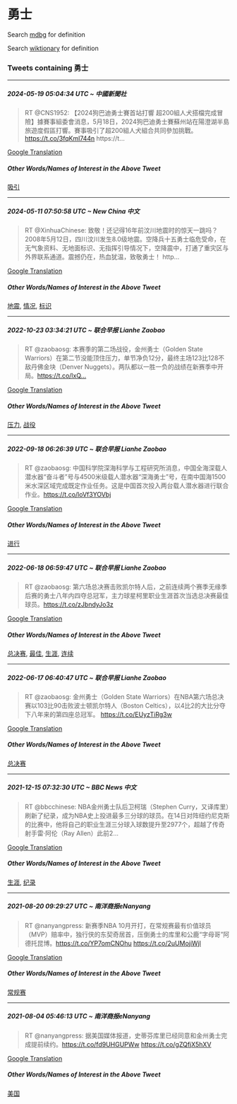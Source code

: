 # 勇士

Search [mdbg](https://www.mdbg.net/chinese/dictionary?page=worddict&wdrst=0&wdqb=勇士) for definition

Search [wiktionary](https://en.wiktionary.org/wiki/勇士) for definition

### Tweets containing 勇士

___
##### 2024-05-19 05:04:34 UTC ~ 中國新聞社
> RT @CNS1952: 【2024狗巴迪勇士賽首站打響 超200組人犬搭檔完成冒險】據賽事組委會消息，5月18日，2024狗巴迪勇士賽蘇州站在陽澄湖半島旅遊度假區打響。賽事吸引了超200組人犬組合共同參加挑戰。https://t.co/3fqKml744n https://t…

[Google Translation](https://translate.google.com/?hi=en&tab=TT&sl=zh-CN&tl=en&op=translate&text=RT+%40CNS1952%3A+%E3%80%902024%E7%8B%97%E5%B7%B4%E8%BF%AA%E5%8B%87%E5%A3%AB%E8%B3%BD%E9%A6%96%E7%AB%99%E6%89%93%E9%9F%BF+%E8%B6%85200%E7%B5%84%E4%BA%BA%E7%8A%AC%E6%90%AD%E6%AA%94%E5%AE%8C%E6%88%90%E5%86%92%E9%9A%AA%E3%80%91%E6%93%9A%E8%B3%BD%E4%BA%8B%E7%B5%84%E5%A7%94%E6%9C%83%E6%B6%88%E6%81%AF%EF%BC%8C5%E6%9C%8818%E6%97%A5%EF%BC%8C2024%E7%8B%97%E5%B7%B4%E8%BF%AA%E5%8B%87%E5%A3%AB%E8%B3%BD%E8%98%87%E5%B7%9E%E7%AB%99%E5%9C%A8%E9%99%BD%E6%BE%84%E6%B9%96%E5%8D%8A%E5%B3%B6%E6%97%85%E9%81%8A%E5%BA%A6%E5%81%87%E5%8D%80%E6%89%93%E9%9F%BF%E3%80%82%E8%B3%BD%E4%BA%8B%E5%90%B8%E5%BC%95%E4%BA%86%E8%B6%85200%E7%B5%84%E4%BA%BA%E7%8A%AC%E7%B5%84%E5%90%88%E5%85%B1%E5%90%8C%E5%8F%83%E5%8A%A0%E6%8C%91%E6%88%B0%E3%80%82https%3A%2F%2Ft.co%2F3fqKml744n+https%3A%2F%2Ft%E2%80%A6)
##### Other Words/Names of Interest in the Above Tweet
[吸引](吸引.md)
___
##### 2024-05-11 07:50:58 UTC ~ New China 中文
> RT @XinhuaChinese: 致敬！还记得16年前汶川地震时的惊天一跳吗？2008年5月12日，四川汶川发生8.0级地震。空降兵十五勇士临危受命，在无气象资料、无地面标识、无指挥引导情况下，空降震中，打通了重灾区与外界联系通道。震撼仍在，热血犹温，致敬勇士！ http…

[Google Translation](https://translate.google.com/?hi=en&tab=TT&sl=zh-CN&tl=en&op=translate&text=RT+%40XinhuaChinese%3A+%E8%87%B4%E6%95%AC%EF%BC%81%E8%BF%98%E8%AE%B0%E5%BE%9716%E5%B9%B4%E5%89%8D%E6%B1%B6%E5%B7%9D%E5%9C%B0%E9%9C%87%E6%97%B6%E7%9A%84%E6%83%8A%E5%A4%A9%E4%B8%80%E8%B7%B3%E5%90%97%EF%BC%9F2008%E5%B9%B45%E6%9C%8812%E6%97%A5%EF%BC%8C%E5%9B%9B%E5%B7%9D%E6%B1%B6%E5%B7%9D%E5%8F%91%E7%94%9F8.0%E7%BA%A7%E5%9C%B0%E9%9C%87%E3%80%82%E7%A9%BA%E9%99%8D%E5%85%B5%E5%8D%81%E4%BA%94%E5%8B%87%E5%A3%AB%E4%B8%B4%E5%8D%B1%E5%8F%97%E5%91%BD%EF%BC%8C%E5%9C%A8%E6%97%A0%E6%B0%94%E8%B1%A1%E8%B5%84%E6%96%99%E3%80%81%E6%97%A0%E5%9C%B0%E9%9D%A2%E6%A0%87%E8%AF%86%E3%80%81%E6%97%A0%E6%8C%87%E6%8C%A5%E5%BC%95%E5%AF%BC%E6%83%85%E5%86%B5%E4%B8%8B%EF%BC%8C%E7%A9%BA%E9%99%8D%E9%9C%87%E4%B8%AD%EF%BC%8C%E6%89%93%E9%80%9A%E4%BA%86%E9%87%8D%E7%81%BE%E5%8C%BA%E4%B8%8E%E5%A4%96%E7%95%8C%E8%81%94%E7%B3%BB%E9%80%9A%E9%81%93%E3%80%82%E9%9C%87%E6%92%BC%E4%BB%8D%E5%9C%A8%EF%BC%8C%E7%83%AD%E8%A1%80%E7%8A%B9%E6%B8%A9%EF%BC%8C%E8%87%B4%E6%95%AC%E5%8B%87%E5%A3%AB%EF%BC%81+http%E2%80%A6)
##### Other Words/Names of Interest in the Above Tweet
[地震](地震.md), [情况](情况.md), [标识](标识.md)
___
##### 2022-10-23 03:34:21 UTC ~ 联合早报 Lianhe Zaobao
> RT @zaobaosg: 本赛季的第二场战役，金州勇士（Golden State Warriors）在第二节没能顶住压力，单节净负12分，最终主场123比128不敌丹佛金块（Denver Nuggets）。两队都以一胜一负的战绩在新赛季中开局。https://t.co/lxQ…

[Google Translation](https://translate.google.com/?hi=en&tab=TT&sl=zh-CN&tl=en&op=translate&text=RT+%40zaobaosg%3A+%E6%9C%AC%E8%B5%9B%E5%AD%A3%E7%9A%84%E7%AC%AC%E4%BA%8C%E5%9C%BA%E6%88%98%E5%BD%B9%EF%BC%8C%E9%87%91%E5%B7%9E%E5%8B%87%E5%A3%AB%EF%BC%88Golden+State+Warriors%EF%BC%89%E5%9C%A8%E7%AC%AC%E4%BA%8C%E8%8A%82%E6%B2%A1%E8%83%BD%E9%A1%B6%E4%BD%8F%E5%8E%8B%E5%8A%9B%EF%BC%8C%E5%8D%95%E8%8A%82%E5%87%80%E8%B4%9F12%E5%88%86%EF%BC%8C%E6%9C%80%E7%BB%88%E4%B8%BB%E5%9C%BA123%E6%AF%94128%E4%B8%8D%E6%95%8C%E4%B8%B9%E4%BD%9B%E9%87%91%E5%9D%97%EF%BC%88Denver+Nuggets%EF%BC%89%E3%80%82%E4%B8%A4%E9%98%9F%E9%83%BD%E4%BB%A5%E4%B8%80%E8%83%9C%E4%B8%80%E8%B4%9F%E7%9A%84%E6%88%98%E7%BB%A9%E5%9C%A8%E6%96%B0%E8%B5%9B%E5%AD%A3%E4%B8%AD%E5%BC%80%E5%B1%80%E3%80%82https%3A%2F%2Ft.co%2FlxQ%E2%80%A6)
##### Other Words/Names of Interest in the Above Tweet
[压力](压力.md), [战役](战役.md)
___
##### 2022-09-18 06:26:39 UTC ~ 联合早报 Lianhe Zaobao
> RT @zaobaosg: 中国科学院深海科学与工程研究所消息，中国全海深载人潜水器“奋斗者”号与4500米级载人潜水器“深海勇士”号，在南中国海1500米水深区域完成既定作业任务。这是中国首次投入两台载人潜水器进行联合作业。https://t.co/loVf3YOVbj

[Google Translation](https://translate.google.com/?hi=en&tab=TT&sl=zh-CN&tl=en&op=translate&text=RT+%40zaobaosg%3A+%E4%B8%AD%E5%9B%BD%E7%A7%91%E5%AD%A6%E9%99%A2%E6%B7%B1%E6%B5%B7%E7%A7%91%E5%AD%A6%E4%B8%8E%E5%B7%A5%E7%A8%8B%E7%A0%94%E7%A9%B6%E6%89%80%E6%B6%88%E6%81%AF%EF%BC%8C%E4%B8%AD%E5%9B%BD%E5%85%A8%E6%B5%B7%E6%B7%B1%E8%BD%BD%E4%BA%BA%E6%BD%9C%E6%B0%B4%E5%99%A8%E2%80%9C%E5%A5%8B%E6%96%97%E8%80%85%E2%80%9D%E5%8F%B7%E4%B8%8E4500%E7%B1%B3%E7%BA%A7%E8%BD%BD%E4%BA%BA%E6%BD%9C%E6%B0%B4%E5%99%A8%E2%80%9C%E6%B7%B1%E6%B5%B7%E5%8B%87%E5%A3%AB%E2%80%9D%E5%8F%B7%EF%BC%8C%E5%9C%A8%E5%8D%97%E4%B8%AD%E5%9B%BD%E6%B5%B71500%E7%B1%B3%E6%B0%B4%E6%B7%B1%E5%8C%BA%E5%9F%9F%E5%AE%8C%E6%88%90%E6%97%A2%E5%AE%9A%E4%BD%9C%E4%B8%9A%E4%BB%BB%E5%8A%A1%E3%80%82%E8%BF%99%E6%98%AF%E4%B8%AD%E5%9B%BD%E9%A6%96%E6%AC%A1%E6%8A%95%E5%85%A5%E4%B8%A4%E5%8F%B0%E8%BD%BD%E4%BA%BA%E6%BD%9C%E6%B0%B4%E5%99%A8%E8%BF%9B%E8%A1%8C%E8%81%94%E5%90%88%E4%BD%9C%E4%B8%9A%E3%80%82https%3A%2F%2Ft.co%2FloVf3YOVbj)
##### Other Words/Names of Interest in the Above Tweet
[进行](进行.md)
___
##### 2022-06-18 06:59:47 UTC ~ 联合早报 Lianhe Zaobao
> RT @zaobaosg: 第六场总决赛击败凯尔特人后，之前连续两个赛季无缘季后赛的勇士八年内四夺总冠军，主力球星柯里职业生涯首次当选总决赛最佳球员。https://t.co/zJbndyJo3z

[Google Translation](https://translate.google.com/?hi=en&tab=TT&sl=zh-CN&tl=en&op=translate&text=RT+%40zaobaosg%3A+%E7%AC%AC%E5%85%AD%E5%9C%BA%E6%80%BB%E5%86%B3%E8%B5%9B%E5%87%BB%E8%B4%A5%E5%87%AF%E5%B0%94%E7%89%B9%E4%BA%BA%E5%90%8E%EF%BC%8C%E4%B9%8B%E5%89%8D%E8%BF%9E%E7%BB%AD%E4%B8%A4%E4%B8%AA%E8%B5%9B%E5%AD%A3%E6%97%A0%E7%BC%98%E5%AD%A3%E5%90%8E%E8%B5%9B%E7%9A%84%E5%8B%87%E5%A3%AB%E5%85%AB%E5%B9%B4%E5%86%85%E5%9B%9B%E5%A4%BA%E6%80%BB%E5%86%A0%E5%86%9B%EF%BC%8C%E4%B8%BB%E5%8A%9B%E7%90%83%E6%98%9F%E6%9F%AF%E9%87%8C%E8%81%8C%E4%B8%9A%E7%94%9F%E6%B6%AF%E9%A6%96%E6%AC%A1%E5%BD%93%E9%80%89%E6%80%BB%E5%86%B3%E8%B5%9B%E6%9C%80%E4%BD%B3%E7%90%83%E5%91%98%E3%80%82https%3A%2F%2Ft.co%2FzJbndyJo3z)
##### Other Words/Names of Interest in the Above Tweet
[总决赛](总决赛.md), [最佳](最佳.md), [生涯](生涯.md), [连续](连续.md)
___
##### 2022-06-17 06:40:47 UTC ~ 联合早报 Lianhe Zaobao
> RT @zaobaosg: 金州勇士（Golden State Warriors）在NBA第六场总决赛以103比90击败波士顿凯尔特人（Boston Celtics），以4比2的大比分夺下八年来的第四座总冠军。 https://t.co/EUyzTiRg3w

[Google Translation](https://translate.google.com/?hi=en&tab=TT&sl=zh-CN&tl=en&op=translate&text=RT+%40zaobaosg%3A+%E9%87%91%E5%B7%9E%E5%8B%87%E5%A3%AB%EF%BC%88Golden+State+Warriors%EF%BC%89%E5%9C%A8NBA%E7%AC%AC%E5%85%AD%E5%9C%BA%E6%80%BB%E5%86%B3%E8%B5%9B%E4%BB%A5103%E6%AF%9490%E5%87%BB%E8%B4%A5%E6%B3%A2%E5%A3%AB%E9%A1%BF%E5%87%AF%E5%B0%94%E7%89%B9%E4%BA%BA%EF%BC%88Boston+Celtics%EF%BC%89%EF%BC%8C%E4%BB%A54%E6%AF%942%E7%9A%84%E5%A4%A7%E6%AF%94%E5%88%86%E5%A4%BA%E4%B8%8B%E5%85%AB%E5%B9%B4%E6%9D%A5%E7%9A%84%E7%AC%AC%E5%9B%9B%E5%BA%A7%E6%80%BB%E5%86%A0%E5%86%9B%E3%80%82+https%3A%2F%2Ft.co%2FEUyzTiRg3w)
##### Other Words/Names of Interest in the Above Tweet
[总决赛](总决赛.md)
___
##### 2021-12-15 07:32:30 UTC ~ BBC News 中文
> RT @bbcchinese: NBA金州勇士队后卫柯瑞（Stephen Curry，又译库里）刷新了纪录，成为NBA史上投进最多三分球的球员。在14日对阵纽约尼克斯的比赛中，他将自己的职业生涯三分球入球数提升至2977个，超越了传奇射手雷·阿伦（Ray Allen）此前2…

[Google Translation](https://translate.google.com/?hi=en&tab=TT&sl=zh-CN&tl=en&op=translate&text=RT+%40bbcchinese%3A+NBA%E9%87%91%E5%B7%9E%E5%8B%87%E5%A3%AB%E9%98%9F%E5%90%8E%E5%8D%AB%E6%9F%AF%E7%91%9E%EF%BC%88Stephen+Curry%EF%BC%8C%E5%8F%88%E8%AF%91%E5%BA%93%E9%87%8C%EF%BC%89%E5%88%B7%E6%96%B0%E4%BA%86%E7%BA%AA%E5%BD%95%EF%BC%8C%E6%88%90%E4%B8%BANBA%E5%8F%B2%E4%B8%8A%E6%8A%95%E8%BF%9B%E6%9C%80%E5%A4%9A%E4%B8%89%E5%88%86%E7%90%83%E7%9A%84%E7%90%83%E5%91%98%E3%80%82%E5%9C%A814%E6%97%A5%E5%AF%B9%E9%98%B5%E7%BA%BD%E7%BA%A6%E5%B0%BC%E5%85%8B%E6%96%AF%E7%9A%84%E6%AF%94%E8%B5%9B%E4%B8%AD%EF%BC%8C%E4%BB%96%E5%B0%86%E8%87%AA%E5%B7%B1%E7%9A%84%E8%81%8C%E4%B8%9A%E7%94%9F%E6%B6%AF%E4%B8%89%E5%88%86%E7%90%83%E5%85%A5%E7%90%83%E6%95%B0%E6%8F%90%E5%8D%87%E8%87%B32977%E4%B8%AA%EF%BC%8C%E8%B6%85%E8%B6%8A%E4%BA%86%E4%BC%A0%E5%A5%87%E5%B0%84%E6%89%8B%E9%9B%B7%C2%B7%E9%98%BF%E4%BC%A6%EF%BC%88Ray+Allen%EF%BC%89%E6%AD%A4%E5%89%8D2%E2%80%A6)
##### Other Words/Names of Interest in the Above Tweet
[生涯](生涯.md), [纪录](纪录.md)
___
##### 2021-08-20 09:29:27 UTC ~ 南洋商报eNanyang
> RT @nanyangpress: 新赛季NBA 10月开打，在常规赛最有价值球员（MVP）赔率中，独行侠的东契奇居首，压倒勇士的库里和公鹿“字母哥”阿德托昆博。https://t.co/YP7omCNOhu https://t.co/2uUMojiWjl

[Google Translation](https://translate.google.com/?hi=en&tab=TT&sl=zh-CN&tl=en&op=translate&text=RT+%40nanyangpress%3A+%E6%96%B0%E8%B5%9B%E5%AD%A3NBA+10%E6%9C%88%E5%BC%80%E6%89%93%EF%BC%8C%E5%9C%A8%E5%B8%B8%E8%A7%84%E8%B5%9B%E6%9C%80%E6%9C%89%E4%BB%B7%E5%80%BC%E7%90%83%E5%91%98%EF%BC%88MVP%EF%BC%89%E8%B5%94%E7%8E%87%E4%B8%AD%EF%BC%8C%E7%8B%AC%E8%A1%8C%E4%BE%A0%E7%9A%84%E4%B8%9C%E5%A5%91%E5%A5%87%E5%B1%85%E9%A6%96%EF%BC%8C%E5%8E%8B%E5%80%92%E5%8B%87%E5%A3%AB%E7%9A%84%E5%BA%93%E9%87%8C%E5%92%8C%E5%85%AC%E9%B9%BF%E2%80%9C%E5%AD%97%E6%AF%8D%E5%93%A5%E2%80%9D%E9%98%BF%E5%BE%B7%E6%89%98%E6%98%86%E5%8D%9A%E3%80%82https%3A%2F%2Ft.co%2FYP7omCNOhu+https%3A%2F%2Ft.co%2F2uUMojiWjl)
##### Other Words/Names of Interest in the Above Tweet
[常规赛](常规赛.md)
___
##### 2021-08-04 05:46:13 UTC ~ 南洋商报eNanyang
> RT @nanyangpress: 据美国媒体报道，史蒂芬库里已经同意和金州勇士完成提前续约。https://t.co/fd9UHGUPWw https://t.co/gZQfjX5hXV

[Google Translation](https://translate.google.com/?hi=en&tab=TT&sl=zh-CN&tl=en&op=translate&text=RT+%40nanyangpress%3A+%E6%8D%AE%E7%BE%8E%E5%9B%BD%E5%AA%92%E4%BD%93%E6%8A%A5%E9%81%93%EF%BC%8C%E5%8F%B2%E8%92%82%E8%8A%AC%E5%BA%93%E9%87%8C%E5%B7%B2%E7%BB%8F%E5%90%8C%E6%84%8F%E5%92%8C%E9%87%91%E5%B7%9E%E5%8B%87%E5%A3%AB%E5%AE%8C%E6%88%90%E6%8F%90%E5%89%8D%E7%BB%AD%E7%BA%A6%E3%80%82https%3A%2F%2Ft.co%2Ffd9UHGUPWw+https%3A%2F%2Ft.co%2FgZQfjX5hXV)
##### Other Words/Names of Interest in the Above Tweet
[美国](美国.md)
